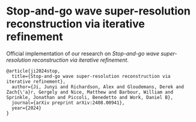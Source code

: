 # Stop-and-go wave super-resolution reconstruction via iterative refinement
Official implementation of our research on _Stop-and-go wave super-resolution reconstruction via iterative refinement_.

```
@article{ji2024stop,
  title={Stop-and-go wave super-resolution reconstruction via iterative refinement},
  author={Ji, Junyi and Richardson, Alex and Gloudemans, Derek and Zach{\'a}r, Gergely and Nice, Matthew and Barbour, William and Sprinkle, Jonathan and Piccoli, Benedetto and Work, Daniel B},
  journal={arXiv preprint arXiv:2408.00941},
  year={2024}
}
```

